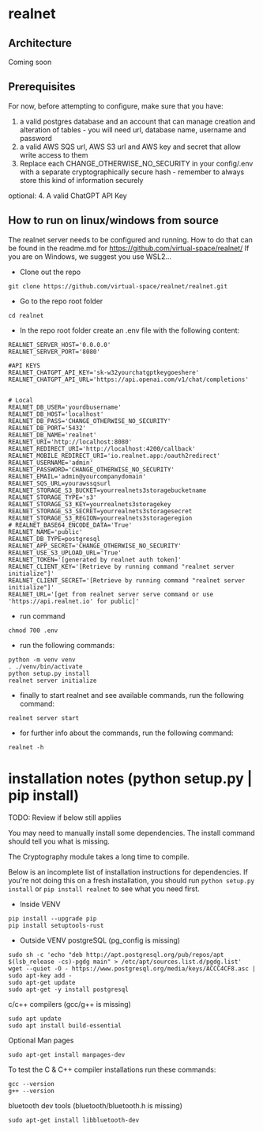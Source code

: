 # realnet

## Architecture
Coming soon

## Prerequisites
For now, before attempting to configure, make sure that you have:
1. a valid postgres database and an account that can manage creation and alteration of tables - you will need url, database name, username and password 
2. a valid AWS SQS url, AWS S3 url and AWS key and secret that allow write access to them
3. Replace each CHANGE_OTHERWISE_NO_SECURITY in your config/.env with a separate cryptographically secure hash - remember to always store this kind of information securely

optional:
4. A valid ChatGPT API Key


## How to run on linux/windows from source

The realnet server needs to be configured and running. How to do that can be found in the readme.md for https://github.com/virtual-space/realnet/
If you are on Windows, we suggest you use WSL2...

- Clone out the repo
```
git clone https://github.com/virtual-space/realnet/realnet.git
```

- Go to the repo root folder 
```
cd realnet
```

- In the repo root folder create an .env file with the following content:
```
REALNET_SERVER_HOST='0.0.0.0'
REALNET_SERVER_PORT='8080'

#API KEYS
REALNET_CHATGPT_API_KEY='sk-w32yourchatgptkeygoeshere'
REALNET_CHATGPT_API_URL='https://api.openai.com/v1/chat/completions'


# Local
REALNET_DB_USER='yourdbusername'
REALNET_DB_HOST='localhost'
REALNET_DB_PASS='CHANGE_OTHERWISE_NO_SECURITY'
REALNET_DB_PORT='5432'
REALNET_DB_NAME='realnet'
REALNET_URI='http://localhost:8080'
REALNET_REDIRECT_URI='http://localhost:4200/callback'
REALNET_MOBILE_REDIRECT_URI='io.realnet.app:/oauth2redirect'
REALNET_USERNAME='admin'
REALNET_PASSWORD='CHANGE_OTHERWISE_NO_SECURITY'
REALNET_EMAIL='admin@yourcompanydomain'
REALNET_SQS_URL=yourawssqsurl
REALNET_STORAGE_S3_BUCKET=yourrealnets3storagebucketname
REALNET_STORAGE_TYPE='s3'
REALNET_STORAGE_S3_KEY=yourrealnets3storagekey
REALNET_STORAGE_S3_SECRET=yourrealnets3storagesecret
REALNET_STORAGE_S3_REGION=yourrealnets3storageregion
# REALNET_BASE64_ENCODE_DATA='True'
REALNET_NAME='public'
REALNET_DB_TYPE=postgresql
REALNET_APP_SECRET='CHANGE_OTHERWISE_NO_SECURITY'
REALNET_USE_S3_UPLOAD_URL='True'
REALNET_TOKEN='[generated by realnet auth token]'
REALNET_CLIENT_KEY='[Retrieve by running command "realnet server initialize"]'
REALNET_CLIENT_SECRET='[Retrieve by running command "realnet server initialize"]'
REALNET_URL='[get from realnet server serve command or use 'https://api.realnet.io' for public]'
```

- run command
```
chmod 700 .env
```

- run the following commands:
```
python -m venv venv
. ./venv/bin/activate
python setup.py install
realnet server initialize
```


- finally to start realnet and see available commands, run the following command:
```
realnet server start
```

- for further info about the commands, run the following command:
```
realnet -h
```

# installation notes (python setup.py | pip install)

TODO: Review if below still applies

You may need to manually install some dependencies. The install command should tell you what is missing.

The Cryptography module takes a long time to compile.

Below is an incomplete list of installation instructions for dependencies. If you're not doing this on a fresh installation, you should run `python setup.py install` or `pip install realnet` to see what you need first.

- Inside VENV
```
pip install --upgrade pip
pip install setuptools-rust
```
- Outside VENV
postgreSQL (pg_config is missing)
```
sudo sh -c 'echo "deb http://apt.postgresql.org/pub/repos/apt $(lsb_release -cs)-pgdg main" > /etc/apt/sources.list.d/pgdg.list'
wget --quiet -O - https://www.postgresql.org/media/keys/ACCC4CF8.asc | sudo apt-key add -
sudo apt-get update
sudo apt-get -y install postgresql
```
c/c++ compilers (gcc/g++ is missing)
```
sudo apt update
sudo apt install build-essential
```
Optional Man pages
```
sudo apt-get install manpages-dev
```
To test the C & C++ compiler installations run these commands:
```
gcc --version
g++ --version
```
bluetooth dev tools (bluetooth/bluetooth.h is missing)
```
sudo apt-get install libbluetooth-dev
```
